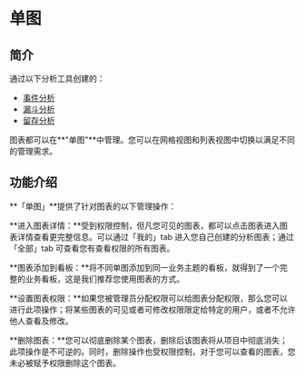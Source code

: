 # 单图

## 简介

通过以下分析工具创建的：

* [事件分析](../fen-xi/shi-jian-fen-xi.md)
* [漏斗分析](../fen-xi/lou-dou-fen-xi.md)
* [留存分析](../fen-xi/liu-cun-fen-xi.md)

图表都可以在**"单图"**中管理。您可以在网格视图和列表视图中切换以满足不同的管理需求。

## 功能介绍

**「单图」**提供了针对图表的以下管理操作：

**进入图表详情：**受到权限控制，但凡您可见的图表，都可以点击图表进入图表详情查看更完整信息。可以通过「我的」tab 进入您自己创建的分析图表；通过「全部」tab 可查看您有查看权限的所有图表。

**图表添加到看板：**将不同单图添加到同一业务主题的看板，就得到了一个完整的业务看板，这是我们推荐您使用图表的方式。

**设置图表权限：**如果您被管理员分配权限可以给图表分配权限，那么您可以进行此项操作；将某些图表的可见或者可修改权限限定给特定的用户，或者不允许他人查看及修改。

**删除图表：**您可以彻底删除某个图表，删除后该图表将从项目中彻底消失；此项操作是不可逆的。同时，删除操作也受权限控制，对于您可以查看的图表，您未必被赋予权限删除这个图表。

